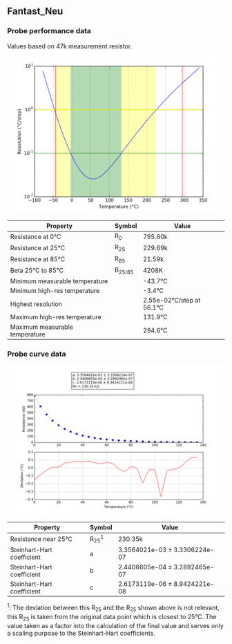 
## Fantast_Neu
### Probe performance data

Values based on 47k measurement resistor.
![Sensor performance chart](Fantast_Neu_resolution.png)

Property | Symbol | Value
-------- | -------- | --------
Resistance at 0°C | R<sub>0</sub> | 795.80k
Resistance at 25°C | R<sub>25</sub> | 229.69k
Resistance at 85°C | R<sub>85</sub> | 21.59k
Beta 25°C to 85°C | B<sub>25/85</sub>| 4208K
Minimum measurable temperature | | -43.7°C
Minimum high-res temperature | | -3.4°C
Highest resolution || 2.55e-02°C/step at 56.1°C
Maximum high-res temperature | | 131.9°C
Maximum measurable temperature | | 294.6°C

### Probe curve data
![Probe fit chart](Fantast_Neu_curve.png)

Property | Symbol | Value
-------- | -------- | --------
Resistance near 25°C | R<sub>25</sub><sup>1</sup> | 230.35k
Steinhart-Hart coefficient | a | 3.3564021e-03 ± 3.3306224e-07
Steinhart-Hart coefficient | b | 2.4406605e-04 ± 3.2892465e-07
Steinhart-Hart coefficient | c | 2.6173119e-06 ± 8.9424221e-08

<sup>1</sup>: The deviation between this R<sub>25</sub> and the R<sub>25</sub> shown above is not relevant, this R<sub>25</sub> is taken from the original data point which is closest to 25°C. The value taken as a factor into the calculation of the final value and serves only a scaling purpose to the Steinhart-Hart coefficients.
